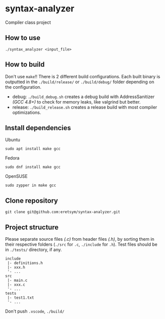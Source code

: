 # syntax-analyzer

Compiler class project

## How to use

`./syntax_analyzer <input_file>`

## How to build

Don't use `make`!! There is 2 different build configurations. Each built binary is outputted in the `./build/release/` or `./build/debug/` folder depending on the configuration. 

- debug: `./build_debug.sh` creates a debug build with AddressSanitizer *(GCC 4.8+)* to check for memory leaks, like valgrind but better.
- release: `./build_release.sh` creates a release build with most compiler optimizations.

## Install dependencies

Ubuntu
```
sudo apt install make gcc
```

Fedora
```
sudo dnf install make gcc
```

OpenSUSE
```
sudo zypper in make gcc
```

## Clone repository

```
git clone git@github.com:eretsym/syntax-analyzer.git
```

## Project structure

Please separate source files *(.c)* from header files *(.h)*, by sorting them in their respective folders (`./src` for `.c`, `./include` for `.h`). Test files should be in `./tests/` directory, if any.
```
include
 |- definitions.h
 |- xxx.h
 '- ...
src
 |- main.c
 |- xxx.c
 '- ...
tests
 |- test1.txt
 '- ...
```

Don't push `.vscode`, `./build/`